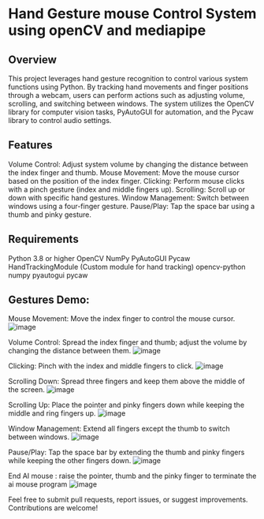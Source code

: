 # Hand Gesture mouse Control System using openCV and mediapipe

## Overview
This project leverages hand gesture recognition to control various system functions using Python. By tracking hand movements and finger positions through a webcam, users can perform actions such as adjusting volume, scrolling, and switching between windows. The system utilizes the OpenCV library for computer vision tasks, PyAutoGUI for automation, and the Pycaw library to control audio settings.

## Features
Volume Control: Adjust system volume by changing the distance between the index finger and thumb.
Mouse Movement: Move the mouse cursor based on the position of the index finger.
Clicking: Perform mouse clicks with a pinch gesture (index and middle fingers up).
Scrolling: Scroll up or down with specific hand gestures.
Window Management: Switch between windows using a four-finger gesture.
Pause/Play: Tap the space bar using a thumb and pinky gesture.

## Requirements
Python 3.8 or higher
OpenCV
NumPy
PyAutoGUI
Pycaw
HandTrackingModule (Custom module for hand tracking)
opencv-python
numpy
pyautogui
pycaw



## Gestures Demo:


Mouse Movement: Move the index finger to control the mouse cursor.
![image](https://github.com/user-attachments/assets/fce41ace-801b-4ba3-a5a6-6e6ed8150791)

Volume Control: Spread the index finger and thumb; adjust the volume by changing the distance between them.
![image](https://github.com/user-attachments/assets/30192255-4d9b-480b-9456-40f8fbdea9a1)


Clicking: Pinch with the index and middle fingers to click.
![image](https://github.com/user-attachments/assets/d120ce42-7e57-400b-9f88-fb53a1e4eb82)

Scrolling Down: Spread three fingers and keep them above the middle of the screen.
![image](https://github.com/user-attachments/assets/2dcff997-1983-4eb4-83ab-848e1e44b5ba)


Scrolling Up: Place the pointer and pinky fingers down while keeping the middle and ring fingers up.
![image](https://github.com/user-attachments/assets/82ffcf06-4bb3-42e5-8269-1142cae106cb)


Window Management: Extend all fingers except the thumb to switch between windows.
![image](https://github.com/user-attachments/assets/61997c47-e23c-4c65-b146-3d7d27cc7912)

Pause/Play: Tap the space bar by extending the thumb and pinky fingers while keeping the other fingers down.
![image](https://github.com/user-attachments/assets/1fea747a-ca26-4db0-8dc1-6b229ca8ad58)

End AI mouse : raise the pointer, thumb and the pinky finger to terminate the ai mouse program
![image](https://github.com/user-attachments/assets/10cfea37-1a44-4d7b-80b5-7e400686a3a2)




Feel free to submit pull requests, report issues, or suggest improvements. Contributions are welcome!
